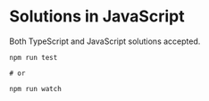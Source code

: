 # Solutions in JavaScript

Both TypeScript and JavaScript solutions accepted.

```
npm run test

# or

npm run watch
```
